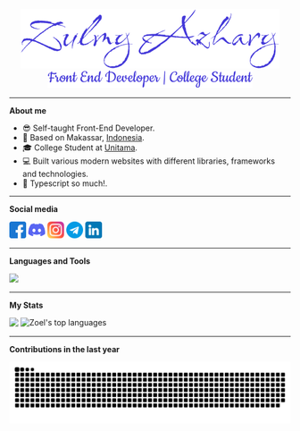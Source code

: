 <div align="center"><a href="https://zoel.vercel.app/" target="blank" rel="noreferrer"><img src="/assets/title.png" alt="Zulmy Azhary" /></a></div>
<div align="center"><img src="/assets/description.png" alt="Front End Developer | College Student" /></div>

---

**About me**

- 😎 Self-taught Front-End Developer.
- 📌 Based on Makassar, [Indonesia](https://en.wikipedia.org/wiki/Indonesia).
- 🎓 College Student at [Unitama](https://unitama.ac.id).
- 💻 Built various modern websites with different libraries, frameworks and technologies.
- 💙 Typescript so much!.

---

**Social media**

<div>
  <a target="blank" href="https://www.facebook.com/zulmyazhary"><img height="30" title="Facebook" src="/assets/facebook.png" alt="Facebook"/></a>
  <a target="blank" href="https://discord.com/users/1015875403627364362"><img height="30" title="Discord" src="/assets/discord.png" alt="Discord"/></a>
  <a target="blank" href="https://www.instagram.com/zulmyazhary_"><img height="30" title="Instagram" src="/assets/instagram.png" alt="Instagram"/></a>
  <a target="blank" href="https://t.me/ZulmyAzhary"><img height="30" title="Telegram" src="/assets/telegram.png" alt="Telegram"/></a>
  <a target="blank" href="https://www.linkedin.com/in/zulmy-azhary-7a0b04159"><img height="30" title="LinkedIn" src="/assets/linkedin.png" alt="LinkedIn"/></a>
</div>

---

**Languages and Tools**

<picture>
  <source media="(prefers-color-scheme: dark) and (max-width: 375px)" srcset="https://skillicons.dev/icons?i=js,ts,react,vue,svelte,tailwind,styledcomponents,materialui,mongodb,nodejs,express,nextjs,firebase,figma,postman,solidjs,vite,vscode,bootstrap,mysql&perline=5">
  <source media="(prefers-color-scheme: light) and (max-width: 375px)" srcset="https://skillicons.dev/icons?i=js,ts,react,vue,svelte,tailwind,styledcomponents,materialui,mongodb,nodejs,express,nextjs,firebase,figma,postman,solidjs,vite,vscode,bootstrap,mysql&theme=light&perline=5">
  <source media="(prefers-color-scheme: dark) and (max-width: 768px)" srcset="https://skillicons.dev/icons?i=js,ts,react,vue,svelte,tailwind,styledcomponents,materialui,mongodb,nodejs,express,nextjs,firebase,figma,postman,solidjs,vite,vscode,bootstrap,mysql&perline=10">
  <source media="(prefers-color-scheme: light) and (max-width: 768px)" srcset="https://skillicons.dev/icons?i=js,ts,react,vue,svelte,tailwind,styledcomponents,materialui,mongodb,nodejs,express,nextjs,firebase,figma,postman,solidjs,vite,vscode,bootstrap,mysql&theme=light&perline=10">
  <source media="(prefers-color-scheme: dark)" srcset="https://skillicons.dev/icons?i=js,ts,react,vue,svelte,tailwind,styledcomponents,materialui,mongodb,nodejs,express,nextjs,firebase,figma,postman,solidjs,vite,vscode,bootstrap,mysql&perline=25">
  <source media="(prefers-color-scheme: light)" srcset="https://skillicons.dev/icons?i=js,ts,react,vue,svelte,tailwind,styledcomponents,materialui,mongodb,nodejs,express,nextjs,firebase,figma,postman,solidjs,vite,vscode,bootstrap,mysql&theme=light&perline=25">
  <img src="https://skillicons.dev/icons?i=js,ts,react,vue,svelte,tailwind,styledcomponents,materialui,mongodb,nodejs,express,nextjs,firebase,figma,postman,solidjs,vite,vscode,bootstrap,mysql&theme=light&perline=25" />
</picture>

---

**My Stats**

<picture>
  <source media="(prefers-color-scheme: dark)" srcset="https://github-readme-stats.vercel.app/api?username=zulmy-azhary&theme=github_dark&border_color=30363D&show_icons=true&count_private=true">
  <source media="(prefers-color-scheme: light)" srcset="https://github-readme-stats.vercel.app/api?username=zulmy-azhary&show_icons=true&count_private=true">
  <img src="https://github-readme-stats.vercel.app/api?username=zulmy-azhary&show_icons=true&count_private=true" />
</picture>

<picture>
  <source media="(prefers-color-scheme: dark)" srcset="https://github-readme-stats.vercel.app/api/top-langs/?username=zulmy-azhary&theme=github_dark&border_color=30363D&layout=compact&hide_progress=true&hide=php,scss,css,html">
  <source media="(prefers-color-scheme: light)" srcset="https://github-readme-stats.vercel.app/api/top-langs/?username=zulmy-azhary&layout=compact&hide_progress=true&hide=php,scss,css,html">
  <img align="top" src="https://github-readme-stats.vercel.app/api/top-langs/?username=zulmy-azhary&layout=compact&hide_progress=true&hide=php,scss,css,html" alt="Zoel's top languages" />
</picture>

---

**Contributions in the last year**

<picture>
  <source media="(prefers-color-scheme: dark)" srcset="https://raw.githubusercontent.com/zulmy-azhary/zulmy-azhary/output/github-contribution-grid-snake-dark.svg">
  <source media="(prefers-color-scheme: light)" srcset="https://raw.githubusercontent.com/zulmy-azhary/zulmy-azhary/output/github-contribution-grid-snake.svg">
  <img alt="github contribution grid snake animation" src="https://raw.githubusercontent.com/zulmy-azhary/zulmy-azhary/output/github-contribution-grid-snake.svg">
</picture>
